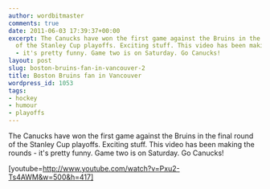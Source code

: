```yaml
---
author: wordbitmaster
comments: true
date: 2011-06-03 17:39:37+00:00
excerpt: The Canucks have won the first game against the Bruins in the final round
  of the Stanley Cup playoffs. Exciting stuff. This video has been making the rounds
  - it's pretty funny. Game two is on Saturday. Go Canucks!
layout: post
slug: boston-bruins-fan-in-vancouver-2
title: Boston Bruins fan in Vancouver
wordpress_id: 1053
tags:
- hockey
- humour
- playoffs
---
```


The Canucks have won the first game against the Bruins in the final round of the Stanley Cup playoffs. Exciting stuff. This video has been making the rounds - it's pretty funny. Game two is on Saturday. Go Canucks!

[youtube=http://www.youtube.com/watch?v=Pxu2-Ts4AWM&w=500&h=417] 

